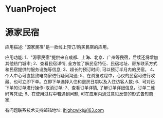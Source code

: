# YuanProject
# 源家民宿

应用描述: "源家民宿"是一款线上预订/购买民宿的应用。

应用功能: 
      1、"源家民宿"提供来自成都、上海、北京、广州等民宿，后续还将增加其他热门城市; 
      2、查看民宿详情, 全方位了解民宿特征、民宿地址、房东联系方式和民宿提供的服务设施等信息;
      3、超长的预订时间, 可以预订半月内的民宿。
      4、个人中心可直接致电商家进行疑问沟通; 
      5、在浏览过程中，心仪的民宿可进行收藏、也可立即下单。立即下单选择入住和退房日期以及入住访客人数; 
      6、可对已下单的订单进行操作-取消订单; 
      7、查看订单详情, 了解订单详细信息，订单二维码等凭证; 
      8、在使用过程中若遇到问题, 可在应用内通过意见反馈的形式告知商家; 

有问题联系技术支持邮箱地址: jhlghcwlkj@163.com
